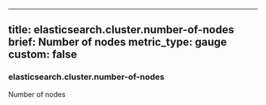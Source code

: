 
---
title: elasticsearch.cluster.number-of-nodes
brief: Number of nodes
metric_type: gauge
custom: false
---
### elasticsearch.cluster.number-of-nodes

Number of nodes
